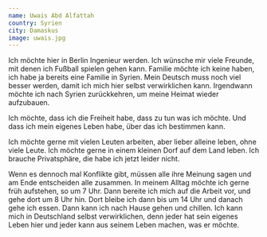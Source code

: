 ```yaml
---
name: Uwais Abd Alfattah
country: Syrien
city: Damaskus
image: uwais.jpg
---
```


Ich möchte hier in Berlin Ingenieur werden. Ich wünsche mir viele Freunde, mit denen ich Fußball spielen gehen kann. Familie möchte ich keine haben, ich habe ja bereits eine Familie in Syrien. Mein Deutsch muss noch viel besser werden, damit ich mich hier selbst verwirklichen kann. Irgendwann möchte ich nach Syrien zurückkehren, um meine Heimat wieder aufzubauen.

Ich möchte, dass ich die Freiheit habe, dass zu tun was ich möchte. Und dass ich mein eigenes Leben habe, über das ich bestimmen kann.

Ich möchte gerne mit vielen Leuten arbeiten, aber lieber alleine leben, ohne viele Leute. Ich möchte gerne in einem kleinen Dorf auf dem Land leben. Ich brauche Privatsphäre, die habe ich jetzt leider nicht.

Wenn es dennoch mal Konflikte gibt, müssen alle ihre Meinung sagen und am Ende entscheiden alle zusammen.
In meinem Alltag möchte ich gerne früh aufstehen, so um 7 Uhr. Dann bereite ich mich auf die Arbeit vor, und gehe dort um 8 Uhr hin. Dort bleibe ich dann bis um 14 Uhr und danach gehe ich essen. Dann kann ich nach Hause gehen und chillen. Ich kann mich in Deutschland selbst verwirklichen, denn jeder hat sein eigenes Leben hier und jeder kann aus seinem Leben machen, was er möchte.


